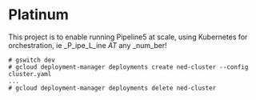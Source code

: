 # Platinum

This project is to enable running Pipeline5 at scale, using Kubernetes for orchestration, ie
_P_ipe_L_ine _AT_ any _num_ber!

```
# gswitch dev
# gcloud deployment-manager deployments create ned-cluster --config cluster.yaml
...
# gcloud deployment-manager deployments delete ned-cluster
```



